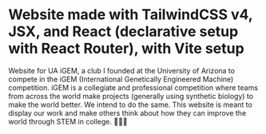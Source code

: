 # Website made with TailwindCSS v4, JSX, and React (declarative setup with React Router), with Vite setup

Website for UA iGEM, a club I founded at the University of Arizona to compete in the iGEM (International Genetically Engineered Machine) competition. iGEM is a collegiate and professional competition where teams from across the world make projects (generally using synthetic biology) to make the world better. We intend to do the same. This website is meant to display our work and make others think about how they can improve the world through STEM in college. 🦠🧪🧫
